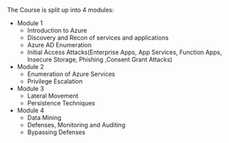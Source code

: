The Course is split up into 4 modules: 
- Module 1 
	- Introduction to Azure
	- Discovery and Recon of services and applications
	- Azure AD Enumeration
	- Initial Access Attacks(Enterprise Apps, App Services, Function Apps, Insecure Storage, Phishing ,Consent Grant Attacks)
- Module 2
	- Enumeration of Azure Services
	- Privilege Escalation
- Module 3 
	- Lateral Movement
	- Persistence Techniques
- Module 4
	- Data Mining 
	- Defenses, Monitoring and Auditing
	- Bypassing Defenses
